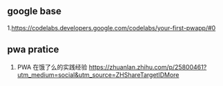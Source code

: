 ## google base
1.https://codelabs.developers.google.com/codelabs/your-first-pwapp/#0

## pwa pratice
1. PWA 在饿了么的实践经验
https://zhuanlan.zhihu.com/p/25800461?utm_medium=social&utm_source=ZHShareTargetIDMore
